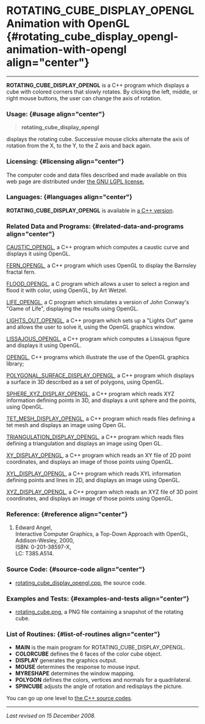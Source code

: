 ROTATING\_CUBE\_DISPLAY\_OPENGL\
Animation with OpenGL {#rotating_cube_display_opengl-animation-with-opengl align="center"}
================================

------------------------------------------------------------------------

**ROTATING\_CUBE\_DISPLAY\_OPENGL** is a C++ program which displays a
cube with colored corners that slowly rotates. By clicking the left,
middle, or right mouse buttons, the user can change the axis of
rotation.

### Usage: {#usage align="center"}

> **rotating\_cube\_display\_opengl**

displays the rotating cube. Successive mouse clicks alternate the axis
of rotation from the X, to the Y, to the Z axis and back again.

### Licensing: {#licensing align="center"}

The computer code and data files described and made available on this
web page are distributed under [the GNU LGPL
license.](../../txt/gnu_lgpl.txt)

### Languages: {#languages align="center"}

**ROTATING\_CUBE\_DISPLAY\_OPENGL** is available in [a C++
version](../../master/rotating_cube_display_opengl/rotating_cube_display_opengl.md).

### Related Data and Programs: {#related-data-and-programs align="center"}

[CAUSTIC\_OPENGL](../../master/caustic_opengl/caustic_opengl.md), a
C++ program which computes a caustic curve and displays it using OpenGL.

[FERN\_OPENGL](../../master/fern_opengl/fern_opengl.md), a C++
program which uses OpenGL to display the Barnsley fractal fern.

[FLOOD\_OPENGL](../../c_src/flood_opengl/flood_opengl.md), a C program
which allows a user to select a region and flood it with color, using
OpenGL, by Art Wetzel.

[LIFE\_OPENGL](../../c_src/life_opengl/life_opengl.md), a C program
which simulates a version of John Conway's "Game of Life", displaying
the results using OpenGL.

[LIGHTS\_OUT\_OPENGL](../../master/lights_out_opengl/lights_out_opengl.md),
a C++ program which sets up a "Lights Out" game and allows the user to
solve it, using the OpenGL graphics window.

[LISSAJOUS\_OPENGL](../../master/lissajous_opengl/lissajous_opengl.md),
a C++ program which computes a Lissajous figure and displays it using
OpenGL.

[OPENGL](../../master/opengl/opengl.md), C++ programs which
illustrate the use of the OpenGL graphics library;

[POLYGONAL\_SURFACE\_DISPLAY\_OPENGL](../../master/polygonal_surface_display_opengl/polygonal_surface_display_opengl.md),
a C++ program which displays a surface in 3D described as a set of
polygons, using OpenGL.

[SPHERE\_XYZ\_DISPLAY\_OPENGL](../../master/sphere_xyz_display_opengl/sphere_xyz_display_opengl.md),
a C++ program which reads XYZ information defining points in 3D, and
displays a unit sphere and the points, using OpenGL.

[TET\_MESH\_DISPLAY\_OPENGL](../../master/tet_mesh_display_opengl/tet_mesh_display_opengl.md),
a C++ program which reads files defining a tet mesh and displays an
image using Open GL.

[TRIANGULATION\_DISPLAY\_OPENGL](../../master/triangulation_display_opengl/triangulation_display_opengl.md),
a C++ program which reads files defining a triangulation and displays an
image using Open GL.

[XY\_DISPLAY\_OPENGL](../../master/xy_display_opengl/xy_display_opengl.md),
a C++ program which reads an XY file of 2D point coordinates, and
displays an image of those points using OpenGL.

[XYL\_DISPLAY\_OPENGL](../../master/xyl_display_opengl/xyl_display_opengl.md),
a C++ program which reads XYL information defining points and lines in
2D, and displays an image using OpenGL.

[XYZ\_DISPLAY\_OPENGL](../../master/xyz_display_opengl/xyz_display_opengl.md),
a C++ program which reads an XYZ file of 3D point coordinates, and
displays an image of those points using OpenGL.

### Reference: {#reference align="center"}

1.  Edward Angel,\
    Interactive Computer Graphics, a Top-Down Approach with OpenGL,\
    Addison-Wesley, 2000,\
    ISBN: 0-201-38597-X,\
    LC: T385.A514.

### Source Code: {#source-code align="center"}

-   [rotating\_cube\_display\_opengl.cpp](rotating_cube_display_opengl.cpp),
    the source code.

### Examples and Tests: {#examples-and-tests align="center"}

-   [rotating\_cube.png](rotating_cube.png), a PNG file containing a
    snapshot of the rotating cube.

### List of Routines: {#list-of-routines align="center"}

-   **MAIN** is the main program for ROTATING\_CUBE\_DISPLAY\_OPENGL.
-   **COLORCUBE** defines the 6 faces of the color cube object.
-   **DISPLAY** generates the graphics output.
-   **MOUSE** determines the response to mouse input.
-   **MYRESHAPE** determines the window mapping.
-   **POLYGON** defines the colors, vertices and normals for a
    quadrilateral.
-   **SPINCUBE** adjusts the angle of rotation and redisplays the
    picture.

You can go up one level to [the C++ source codes](../cpp_src.md).

------------------------------------------------------------------------

*Last revised on 15 December 2008.*

